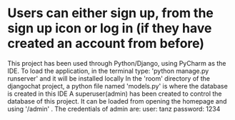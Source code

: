 # Users can either sign up, from the sign up icon or log in (if they have created an account from before)
This project has been used through Python/Django, using PyCharm as the IDE.
To load the application, in the terminal type: 'python manage.py runserver' and it will be installed locally
In the 'room' directory of the djangochat project, a python file named 'models.py' is where the database is created in this IDE
A superuser(admin) has been created to control the database of this project. It can be loaded from opening the homepage and using '/admin' .
The credentials of admin are: user: tanz password: 1234


